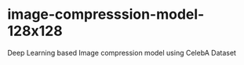 # image-compresssion-model-128x128
Deep Learning based Image compression model using CelebA Dataset
